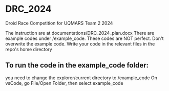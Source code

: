 # DRC_2024
Droid Race Competition for UQMARS Team 2 2024

The instruction are at documentations/DRC_2024_plan.docx
There are example codes under /example_code. These codes are NOT perfect.
Don't overwrite the example code. Write your code in the relevant files in the repo's home directory

## To run the code in the example_code folder:
you need to change the explorer/current directory to /example_code
On vsCode, go File/Open Folder, then select example_code